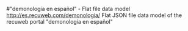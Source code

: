 #"demonologia en español" - Flat file data model
http://es.recuweb.com/demonologia/
Flat JSON file data model of the recuweb portal "demonologia en español"
